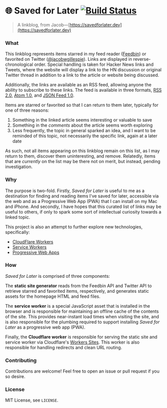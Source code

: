 # 🌐 Saved for Later [![Build Status](https://github.com/jacobwgillespie/saved-for-later/workflows/CI/badge.svg)](https://github.com/jacobwgillespie/saved-for-later/actions)

> A linkblog, from Jacob—[https://savedforlater.dev](https://savedforlater.dev)

### What

This linkblog represents items starred in my feed reader ([Feedbin](https://feedbin.com/)) or favorited on Twitter ([@jacobwgillespie](https://twitter.com/jacobwgillespie)). Links are displayed in reverse-chronological order. Special handling is taken for Hacker News links and Tweets, where the website will display a link to the HN discussion or original Twitter thread in addition to a link to the article or website being discussed.

Additionally, the links are available as an RSS feed, allowing anyone the ability to subscribe to these links. The feed is available in three formats, [RSS 2.0](https://savedforlater.dev/rss), [Atom 1.0](https://savedforlater.dev/atom), and [JSON Feed 1.0](https://savedforlater.dev/json).

Items are starred or favorited so that I can return to them later, typically for one of three reasons:

1. Something in the linked article seems interesting or valuable to save
2. Something in the _comments_ about the article seems worth exploring
3. Less frequently, the topic in general sparked an idea, and I want to be reminded of this topic, not necessarily the specific link, again at a later date

As such, not all items appearing on this linkblog remain on this list, as I may return to them, discover them uninteresting, and remove. Relatedly, items that are _currently_ on the list may be there not on merit, but instead, pending investigation.

### Why

The purpose is two-fold. Firstly, _Saved for Later_ is useful to me as a destination for finding and reading items I've saved for later, accessible via the web and as a Progressive Web App (PWA) that I can install on my Mac and iPhone. And secondly, I have hopes that this curated list of links may be useful to others, if only to spark some sort of intellectual curiosity towards a linked topic.

This project is also an attempt to further explore new technologies, specifically:

- [CloudFlare Workers](https://workers.cloudflare.com/)
- [Service Workers](https://developers.google.com/web/fundamentals/primers/service-workers)
- [Progressive Web Apps](https://developers.google.com/web/progressive-web-apps)

### How

_Saved for Later_ is comprised of three components:

The **static site generator** reads from the Feedbin API and Twitter API to retrieve starred and favorited items, respectively, and generates static assets for the homepage HTML and feed files.

The **service worker** is a special JavaScript asset that is installed in the browser and is responsible for maintaining an offline cache of the contents of the site. This provides near-instant load times when visiting the site, and is also responsible for the plumbing required to support installing _Saved for Later_ as a progressive web app (PWA).

Finally, the **Cloudflare worker** is responsible for serving the static site and service worker via Cloudflare's [Workers Sites](https://workers.cloudflare.com/sites/). This worker is also responsible for handling redirects and clean URL routing.

### Contributing

Contributions are welcome! Feel free to open an issue or pull request if you so desire.

### License

MIT License, see `LICENSE`.
